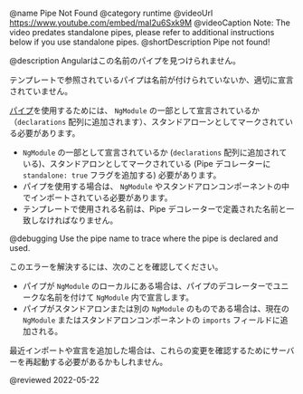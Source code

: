 @name Pipe Not Found
@category runtime
@videoUrl https://www.youtube.com/embed/maI2u6Sxk9M
@videoCaption Note: The video predates standalone pipes, please refer to additional instructions below if you use standalone pipes.
@shortDescription Pipe not found!

@description
Angularはこの名前のパイプを見つけられません。

テンプレートで参照されているパイプは名前が付けられていないか、適切に宣言されていません。

[パイプ](guide/pipes)を使用するためには、 `NgModule` の一部として宣言されているか（`declarations` 配列に追加されます）、スタンドアローンとしてマークされている必要があります。
  - `NgModule` の一部として宣言されているか (`declarations` 配列に追加されている)、スタンドアロンとしてマークされている (Pipe デコレーターに `standalone: true` フラグを追加する) 必要があります。
  - パイプを使用する場合は、 `NgModule` やスタンドアロンコンポーネントの中でインポートされている必要があります。
  - テンプレートで使用される名前は、Pipe デコレーターで定義された名前と一致しなければなりません。

@debugging
Use the pipe name to trace where the pipe is declared and used.

このエラーを解決するには、次のことを確認してください。

  - パイプが `NgModule` のローカルにある場合は、パイプのデコレーターでユニークな名前を付けて `NgModule` 内で宣言します。
  - パイプがスタンドアロンまたは別の `NgModule` のものである場合は、現在の `NgModule` またはスタンドアロンコンポーネントの `imports` フィールドに追加される。

最近インポートや宣言を追加した場合は、これらの変更を確認するためにサーバーを再起動する必要があるかもしれません。

<!-- links -->

<!-- external links -->

<!-- end links -->

@reviewed 2022-05-22
